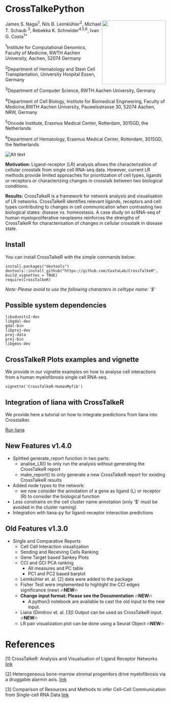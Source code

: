 # CrossTalkePython

<img src="/logo1.png" align="right" width="200" />

James S. Nagai<sup>1</sup>,
Nils B. Leimkühler<sup>2</sup>,
Michael T. Schaub <sup>3</sup>,
Rebekka K. Schneider<sup>4,5,6</sup>,
Ivan G. Costa<sup>1*</sup>

<sup>1</sup>Institute for Computational Genomics, Faculty of Medicine, RWTH Aachen University, Aachen, 52074 Germany

<sup>2</sup>Department of Hematology and Stem Cell Transplantation, University Hospital Essen, Germany

<sup>3</sup>Department of Computer Science, RWTH Aachen University, Germany

<sup>4</sup>Department of Cell Biology, Institute for Biomedical Engineering, Faculty of Medicine,RWTH Aachen University, Pauwelsstrasse 30, 52074 Aachen, NRW, Germany

<sup>5</sup>Oncode Institute, Erasmus Medical Center, Rotterdam, 3015GD, the Netherlands

<sup>6</sup>Department of Hematology, Erasmus Medical Center, Rotterdam, 3015GD, the Netherlands

![Alt text](image.png)

**Motivation:** Ligand-receptor (LR) analysis allows the characterization of cellular crosstalk from single cell RNA-seq data. However, current LR methods provide limited approaches for prioritization of cell types, ligands or receptors or characterizing changes in crosstalk between two biological conditions.

**Results:** CrossTalkeR is a framework for network analysis and visualisation of LR networks. CrossTalkeR identifies relevant ligands, receptors and cell types contributing to changes in cell communication when contrasting two biological states: disease vs. homeostasis. A case study on scRNA-seq of human myeloproliferative neoplasms reinforces the strengths of CrossTalkeR for characterisation of changes in cellular crosstalk in disease state.

## Install

You can install CrossTalkeR with the simple commands below:

```{r}
install.packages("devtools")
devtools::install_github("https://github.com/CostaLab/CrossTalkeR", build_vignettes = TRUE)
require(CrossTalkeR)
```

*Note: Please avoid to use the following characters in celltype name: '$'*

## Possible system dependencies

```
libudunits2-dev
libgdal-dev
gdal-bin
libproj-dev
proj-data
proj-bin
libgeos-dev
```

## CrossTalkeR Plots examples and vignette

We provide in our vignette examples on how to analyse cell interactions from a human myelofibrosis single cell RNA-seq.

```{r}
vignette('CrossTalkeR-HumanMyfib')
```


## Integration of liana with CrossTalkeR

We provide here a tutorial on how to integrate predictions from liana into Crosstalker.

[Run liana](https://github.com/CostaLab/CrossTalkeR/blob/master/vignettes/run_liana.rmd)

## New Features v1.4.0

- Splitted generate_report function in two parts:
  - analise_LR() to only run the analysis without generating the CrossTalkeR report
  - make_report() to only generate a new CrossTalkeR report for existing CrossTalkeR results
- Added node types to the network:
  - we now consider the annotation of a gene as ligand (L) or receptor (R) to consider the biological function 
- Less constrains on the cell cluster name annotation (only '$' must be avoided in the cluster naming)
- Integration with liana-py for ligand-receptor interaction predictions
  

## Old Features v1.3.0

- Single and Comparative Reports
   - Cell Cell Interaction visualization
   - Sending and Receiving Cells Ranking
   - Gene Target based Sankey Plots
   - CCI and GCI PCA ranking
      - All measures and PC table
      - PC1 and PC2 based barplot
   - Leimkühler et. al. [2] data were added to the package
   - Fisher Test were implemented to highlight the CCI edges significance (new) 🔥**NEW**🔥
   - **Change input format: Please see the Documentation** 🔥**NEW**🔥
      - A python3 notebook are available to cast the old input to the new input.
   - Liana (Dimitrov et. al. [3]) Output can be used as CrossTalkeR input. 🔥**NEW**🔥
   - LR pair visualization plot can be done using a Seurat Object 🔥**NEW**🔥

# References

[1] CrossTalkeR: Analysis and Visualisation of Ligand Receptor Networks [link](https://doi.org/10.1093/bioinformatics/btab370)

[2] Heterogeneous bone-marrow stromal progenitors drive myelofibrosis via a druggable alarmin axis. [link](https://www.cell.com/cell-stem-cell/fulltext/S1934-5909(20)30542-7#secsectitle0115)

[3] Comparison of Resources and Methods to infer Cell-Cell Communication from Single-cell RNA Data [link](https://www.biorxiv.org/content/10.1101/2021.05.21.445160v1.full)
